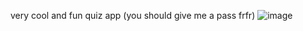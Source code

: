very cool and fun quiz app (you should give me a pass frfr) ![image](https://github.com/user-attachments/assets/23629d46-da7d-4223-a57f-c6e28363c44e)
